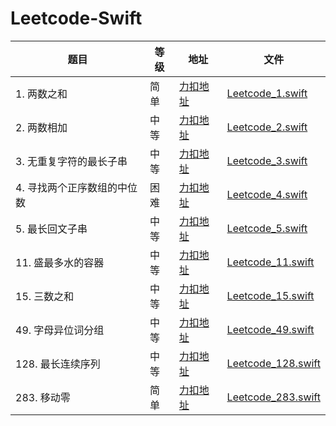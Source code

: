 # Leetcode-Swift

| 题目   | 等级   | 地址      | 文件        |
|--------|--------|-----------|-----------|
| 1. 两数之和 | 简单   | [力扣地址](https://leetcode.cn/problems/two-sum/description/) | [Leetcode_1.swift](./LeetCode-swift/Leetcode_1.swift) |
| 2. 两数相加 | 中等   | [力扣地址](https://leetcode.cn/problems/add-two-numbers/description/) | [Leetcode_2.swift](./LeetCode-swift/Leetcode_2.swift) |
| 3. 无重复字符的最长子串 | 中等 | [力扣地址](https://leetcode.cn/problems/longest-substring-without-repeating-characters/description/) | [Leetcode_3.swift](./LeetCode-swift/Leetcode_3.swift) |
| 4. 寻找两个正序数组的中位数 | 困难 | [力扣地址](https://leetcode.cn/problems/median-of-two-sorted-arrays/description/) | [Leetcode_4.swift](./LeetCode-swift/Leetcode_4.swift) |
| 5. 最长回文子串 | 中等 | [力扣地址](https://leetcode.cn/problems/longest-palindromic-substring/description/) | [Leetcode_5.swift](./LeetCode-swift/Leetcode_5.swift) |
| 11. 盛最多水的容器 | 中等 | [力扣地址](https://leetcode.cn/problems/container-with-most-water/description/?envType=study-plan-v2&envId=top-100-liked) | [Leetcode_11.swift](./LeetCode-swift/Leetcode_11.swift) |
| 15. 三数之和 | 中等 | [力扣地址](https://leetcode.cn/problems/3sum/description/?envType=study-plan-v2&envId=top-100-liked) | [Leetcode_15.swift](./LeetCode-swift/Leetcode_15.swift) |
| 49. 字母异位词分组 | 中等 | [力扣地址](https://leetcode.cn/problems/group-anagrams/description/?envType=study-plan-v2&envId=top-100-liked) | [Leetcode_49.swift](./LeetCode-swift/Leetcode_49.swift) |
| 128. 最长连续序列 | 中等 | [力扣地址](https://leetcode.cn/problems/longest-consecutive-sequence/?envType=study-plan-v2&envId=top-100-liked) | [Leetcode_128.swift](./LeetCode-swift/Leetcode_128.swift) |
| 283. 移动零 | 简单 | [力扣地址](https://leetcode.cn/problems/move-zeroes/?envType=study-plan-v2&envId=top-100-liked) | [Leetcode_283.swift](./LeetCode-swift/Leetcode_283.swift) |
